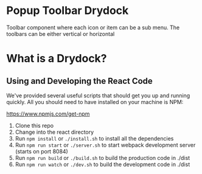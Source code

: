 # Popup Toolbar Drydock

Toolbar component where each icon or item can be a sub menu. The toolbars can be either vertical or horizontal

# What is a Drydock?



## Using and Developing the React Code

We've provided several useful scripts that should get you up and running quickly. All you should
need to have installed on your machine is NPM:

https://www.npmjs.com/get-npm

1. Clone this repo
2. Change into the react directory
3. Run `npm install` or `./install.sh` to install all the dependencies
4. Run `npm run start` or `./server.sh` to start webpack development server (starts on port 8084)
5. Run `npm run build` or `./build.sh` to build the production code in ./dist
6. Run `npm run watch` or `./dev.sh` to build the development code in ./dist
